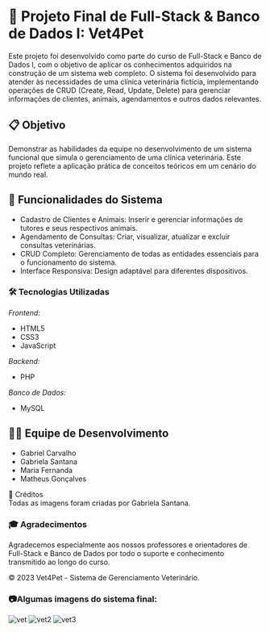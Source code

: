 # 🐾 Projeto Final de Full-Stack & Banco de Dados I: Vet4Pet
Este projeto foi desenvolvido como parte do curso de Full-Stack e Banco de Dados I, com o objetivo de aplicar os conhecimentos adquiridos na construção de um sistema web completo. 
O sistema foi desenvolvido para atender às necessidades de uma clínica veterinária fictícia, implementando operações de CRUD (Create, Read, Update, Delete) para gerenciar informações de clientes, animais, agendamentos e outros dados relevantes.

## 📋 Objetivo
Demonstrar as habilidades da equipe no desenvolvimento de um sistema funcional que simula o gerenciamento de uma clínica veterinária. Este projeto reflete a aplicação prática de conceitos teóricos em um cenário do mundo real.

## 🚀 Funcionalidades do Sistema
- Cadastro de Clientes e Animais: Inserir e gerenciar informações de tutores e seus respectivos animais.
- Agendamento de Consultas: Criar, visualizar, atualizar e excluir consultas veterinárias.
- CRUD Completo: Gerenciamento de todas as entidades essenciais para o funcionamento do sistema.
- Interface Responsiva: Design adaptável para diferentes dispositivos.

### 🛠️ Tecnologias Utilizadas
*Frontend:*
- HTML5
- CSS3
- JavaScript
  
*Backend:*
- PHP
  
*Banco de Dados:*
- MySQL

## 👩‍💻 Equipe de Desenvolvimento
- Gabriel Carvalho
- Gabriela Santana
- Maria Fernanda
- Matheus Gonçalves
  
🎨 Créditos
<br />
Todas as imagens foram criadas por Gabriela Santana.

### 🎓 Agradecimentos
Agradecemos especialmente aos nossos professores e orientadores de Full-Stack e Banco de Dados por todo o suporte e conhecimento transmitido ao longo do curso.

© 2023 Vet4Pet - Sistema de Gerenciamento Veterinário.

### 📷Algumas imagens do sistema final:
![vet](https://github.com/user-attachments/assets/42bf88d0-11ee-4c2b-87d9-a4fd0eeaa1ac)
![vet2](https://github.com/user-attachments/assets/11ebb45c-687c-481e-a217-d0e366c305ab)
![vet3](https://github.com/user-attachments/assets/1a67132a-b75d-4546-ad00-3d18165039af)

